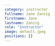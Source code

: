 ```yaml
---
category: instructor
fullname: Jane Zanzig
firstname: Jane
lastname: Zanzig
role: "Instructor"
image: default.jpeg
positions: []
---
```

